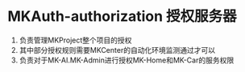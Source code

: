 # MKAuth-authorization 授权服务器

1. 负责管理MKProject整个项目的授权
2. 其中部分授权规则需要MKCenter的自动化环境监测通过才可以
3. 负责对于MK-AI.MK-Admin进行授权MK-Home和MK-Car的服务权限